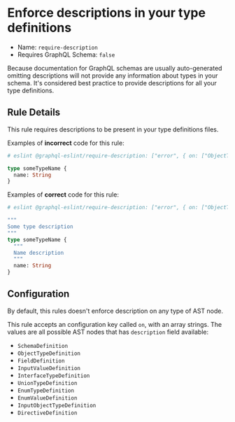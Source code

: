 # Enforce descriptions in your type definitions

- Name: `require-description`
- Requires GraphQL Schema: `false`

Because documentation for GraphQL schemas are usually auto-generated omitting descriptions will not provide any information about types in your schema. It's considered best practice to provide descriptions for all your type definitions.

## Rule Details

This rule requires descriptions to be present in your type definitions files.

Examples of **incorrect** code for this rule:

```graphql
# eslint @graphql-eslint/require-description: ["error", { on: ["ObjectTypeDefinition", "FieldDefinition" }]

type someTypeName {
  name: String
}
```

Examples of **correct** code for this rule:

```graphql
# eslint @graphql-eslint/require-description: ["error", { on: ["ObjectTypeDefinition", "FieldDefinition" }]

"""
Some type description
"""
type someTypeName {
  """
  Name description
  """
  name: String
}
```

## Configuration

By default, this rules doesn't enforce description on any type of AST node.

This rule accepts an configuration key called `on`, with an array strings. The values are all possible AST nodes that has `description` field available:

- `SchemaDefinition`
- `ObjectTypeDefinition`
- `FieldDefinition`
- `InputValueDefinition`
- `InterfaceTypeDefinition`
- `UnionTypeDefinition`
- `EnumTypeDefinition`
- `EnumValueDefinition`
- `InputObjectTypeDefinition`
- `DirectiveDefinition`
